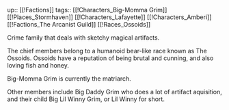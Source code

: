 up:: [[!Factions]]
tags:: [[!Characters_Big-Momma Grim]] [[!Places_Stormhaven]] [[!Characters_Lafayette]] [[!Characters_Amberi]] [[!Factions_The Arcanist Guild]] [[!Races_Ossoids]]

Crime family that deals with sketchy magical artifacts.

The chief members belong to a humanoid bear-like race known as The Ossoids. Ossoids have a reputation of being brutal and cunning, and also loving fish and honey. 

Big-Momma Grim is currently the matriarch.

Other members include Big Daddy Grim who does a lot of artifact aquisition, and their child Big Lil Winny Grim, or Lil Winny for short.



